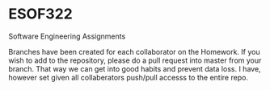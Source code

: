 # ESOF322
Software Engineering Assignments

Branches have been created for each collaborator on the Homework.  If you wish to add to the repository, please do a pull request into master from your branch.  That way we can get into good habits and prevent data loss.  I have, however set given all collaberators push/pull accesss to the entire repo.
